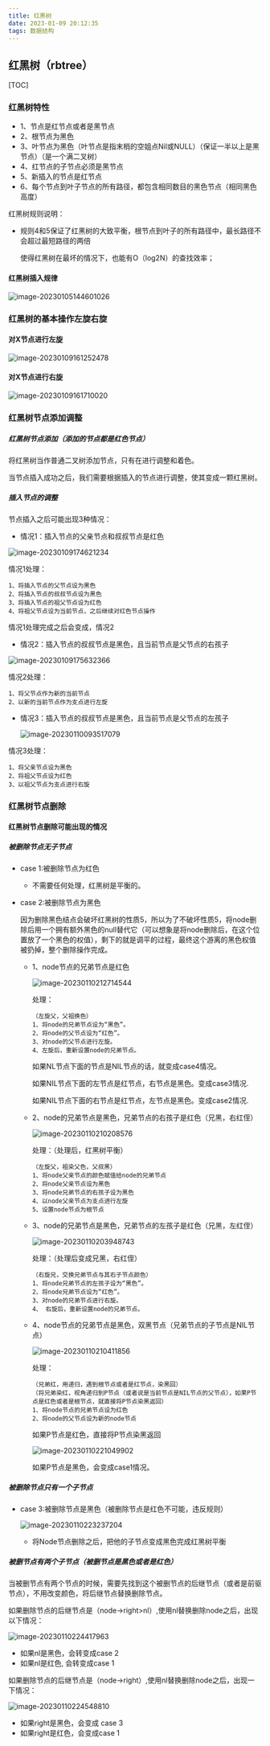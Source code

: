```yaml
---
title: 红黑树
date: 2023-01-09 20:12:35
tags: 数据结构
---
```


## 红黑树（rbtree）



[TOC]

### 红黑树特性

- 1、节点是红节点或者是黑节点
- 2、根节点为黑色
- 3、叶节点为黑色（叶节点是指末梢的空姐点Nil或NULL）（保证一半以上是黑节点）（是一个满二叉树）
- 4、红节点的子节点必须是黑节点
- 5、新插入的节点是红节点
- 6、每个节点到叶子节点的所有路径，都包含相同数目的黑色节点（相同黑色高度）

红黑树规则说明：

- 规则4和5保证了红黑树的大致平衡，根节点到叶子的所有路径中，最长路径不会超过最短路径的两倍

  使得红黑树在最坏的情况下，也能有O（log2N）的查找效率；

#### 红黑树插入规律

![image-20230105144601026](红黑树/image-20230105144601026.png)

### 红黑树的基本操作左旋右旋

#### 对X节点进行左旋

![image-20230109161252478](红黑树/image-20230109161252478.png)

#### 对X节点进行右旋

![image-20230109161710020](红黑树/image-20230109161710020.png)

### 红黑树节点添加调整

##### 红黑树节点添加（添加的节点都是红色节点）

将红黑树当作普通二叉树添加节点，只有在进行调整和着色。

当节点插入成功之后，我们需要根据插入的节点进行调整，使其变成一颗红黑树。

##### 插入节点的调整

节点插入之后可能出现3种情况：

- 情况1：插入节点的父亲节点和叔叔节点是红色

![image-20230109174621234](红黑树/image-20230109174621234.png)

情况1处理：

```
1、将插入节点的父节点设为黑色
2、将插入节点的叔叔节点设为黑色
3、将插入节点的祖父节点设为红色
4、将祖父节点设为当前节点，之后继续对红色节点操作
```

情况1处理完成之后会变成，情况2

- 情况2：插入节点的叔叔节点是黑色，且当前节点是父节点的右孩子

![image-20230109175632366](红黑树/image-20230109175632366.png)

情况2处理：

```
1、将父节点作为新的当前节点
2、以新的当前节点作为支点进行左旋
```



- 情况3：插入节点的叔叔节点是黑色，且当前节点是父节点的左孩子

  ![image-20230110093517079](红黑树/image-20230110093517079.png)

情况3处理：

```
1、将父亲节点设为黑色
2、将祖父节点设为红色
3、以祖父节点为支点进行右旋
```

### 红黑树节点删除

#### 红黑树节点删除可能出现的情况

##### 被删除节点无子节点

- case 1:被删除节点为红色

  - 不需要任何处理，红黑树是平衡的。

- case 2:被删除节点为黑色

  因为删除黑色结点会破坏红黑树的性质5，所以为了不破坏性质5，将node删除后用一个拥有额外黑色的null替代它（可以想象是将node删除后，在这个位置放了一个黑色的权值），剩下的就是调平的过程，最终这个游离的黑色权值被扔掉，整个删除操作完成。

  - 1、node节点的兄弟节点是红色

    ![image-20230110212714544](红黑树/image-20230110212714544.png)

    处理：

    ```
    （左旋父，父祖换色）
    1、将node的兄弟节点设为“黑色”。
    2、将node的父节点设为“红色”。
    3、对node的父节点进行左旋。
    4、左旋后，重新设置node的兄弟节点。
    ```

    如果NL节点下面的节点是NIL节点的话，就变成case4情况。

    如果NIL节点下面的左节点是红节点，右节点是黑色。变成case3情况.

    如果NIL节点下面的右节点是红节点，左节点是黑色。变成case2情况.

  - 2、node的兄弟节点是黑色，兄弟节点的右孩子是红色（兄黑，右红侄）

    ![image-20230110210208576](红黑树/image-20230110210208576.png)

    处理：（处理后，红黑树平衡）

    ```
    （左旋父，祖染父色，父叔黑）
    1、将node父亲节点的颜色赋值给node的兄弟节点
    2、将node父亲节点设为黑色
    3、将node兄弟节点的右孩子设为黑色
    4、以node父亲节点为支点进行左旋
    5、设置node节点为根节点
    ```

  - 3、node的兄弟节点是黑色，兄弟节点的左孩子是红色（兄黑，左红侄）

    ![image-20230110203948743](红黑树/image-20230110203948743.png)

    处理：（处理后变成兄黑，右红侄）

    ```
    （右旋兄，交换兄弟节点与其右子节点颜色）
    1、将node兄弟节点的左孩子设为“黑色”。
    2、将node兄弟节点设为“红色”。
    3、对node的兄弟节点进行右旋。
    4、 右旋后，重新设置node的兄弟节点。
    ```

  - 4、node节点的兄弟节点是黑色，双黑节点（兄弟节点的子节点是NIL节点）

    ![image-20230110210411856](红黑树/image-20230110210411856.png)

    处理：

    ```
    （兄弟红，用递归，遇到根节点或者是红节点，染黑回）
    （将兄弟染红，视角递归到P节点（或者说是当前节点是NIL节点的父节点），如果P节点是红色或者是根节点，就直接将P节点染黑返回）
    1、将node节点的兄弟节点设为红色
    2、将node的父节点设为新的node节点
    ```

    如果P节点是红色，直接将P节点染黑返回

    ![image-20230110221049902](红黑树/image-20230110221049902.png)

    如果P节点是黑色，会变成case1情况。

##### 被删除节点只有一个子节点

- case 3:被删除节点是黑色（被删除节点是红色不可能，违反规则）

  ![image-20230110223237204](红黑树/image-20230110223237204.png)

  - 将Node节点删除之后，把他的子节点变成黑色完成红黑树平衡

##### 被删节点有两个子节点（被删节点是黑色或者是红色）

当被删节点有两个节点的时候，需要先找到这个被删节点的后继节点（或者是前驱节点），不用改变颜色，将后继节点替换删除节点。

如果删除节点的后继节点是（node->right>nl）,使用nl替换删除node之后，出现以下情况：

![image-20230110224417963](红黑树/image-20230110224417963.png)

- 如果nl是黑色，会转变成case 2
- 如果nl是红色,   会转变成case 1

如果删除节点的后继节点是（node->right）,使用nl替换删除node之后，出现一下情况：

![image-20230110224548810](红黑树/image-20230110224548810.png)

- 如果right是黑色，会变成 case 3 
- 如果right是红色，会变成case 1 

